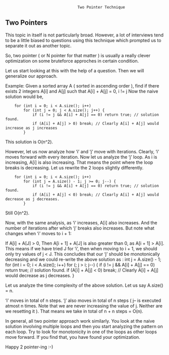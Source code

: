                                     Two Pointer Technique
## Two Pointers 


This topic in itself is not particularly broad. However, a lot of interviews tend to be a little biased to questions using this technique which prompted us to separate it out as another topic.

So, two pointer ( or N pointer for that matter ) is usually a really clever optimization on some bruteforce approches in certain condition.

Let us start looking at this with the help of a question. Then we will generalize our approach.

 Example:
Given a sorted array A ( sorted in ascending order ),
find if there exists 2 integers A[i] and A[j] such that A[i] + A[j] = 0, i != j 
Now the naive solution would be,

        for (int i = 0; i < A.size(); i++) 
            for (int j = 0; j < A.size(); j++) {
                if (i != j && A[i] + A[j] == 0) return true; // solution found. 
                if (A[i] + A[j] > 0) break; // Clearly A[i] + A[j] would increase as j increases
            }
This solution is O(n^2).

However, let us now analyze how ‘i’ and ‘j’ move with iterations.
Clearly, ‘i’ moves forward with every iteration.
Now let us analyze the ‘j’ loop.
As i is increasing, A[i] is also increasing.
That means the point where the loop breaks is decreasing.
Let us rewrite the 2 loops slightly differently.

        for (int i = 0; i < A.size(); i++) 
            for (int j = A.size() - 1; j >= 0; j--) {
                if (i != j && A[i] + A[j] == 0) return true; // solution found. 
                if (A[i] + A[j] < 0) break; // Clearly A[i] + A[j] would decrease as j decreases.
            }
Still O(n^2).

Now, with the same analysis, as ‘i’ increases, A[i] also increases.
And the number of iterations after which ‘j’ breaks also increases.
But note what changes when ‘i’ moves to i + 1:

If A[i] + A[J] > 0,
Then A[i + 1] + A[J] is also greater than 0, as A[i + 1] > A[i].
This means if we have tried J for ‘i’, then when moving to i + 1, we should only try values of j < J.
This concludes that our ‘j’ should be monotonically decreasing and we could re-write the above solution as :
        int j = A.size() - 1;    
        for (int i = 0; i < A.size(); i++) 
            for (; j > i; j--) {
                if (i != j && A[i] + A[j] == 0) return true; // solution found. 
                if (A[i] + A[j] < 0) break; // Clearly A[i] + A[j] would decrease as j decreases.
            }

Let us analyze the time complexity of the above solution.
Let us say A.size() = n.

‘i’ moves in total of n steps.
‘j’ also moves in total of n steps
( j– is executed atmost n times. Note that we are never increasing the value of j. Neither are we resetting it ).
That means we take in total of n + n steps = O(n).

In general, all two pointer approach work similarly. You look at the naive solution involving multiple loops and then you start analyzing the pattern on each loop.
Try to look for monotonicity in one of the loops as other loops move forward. If you find that, you have found your optimization.

Happy 2 pointer-ing :-)

 
